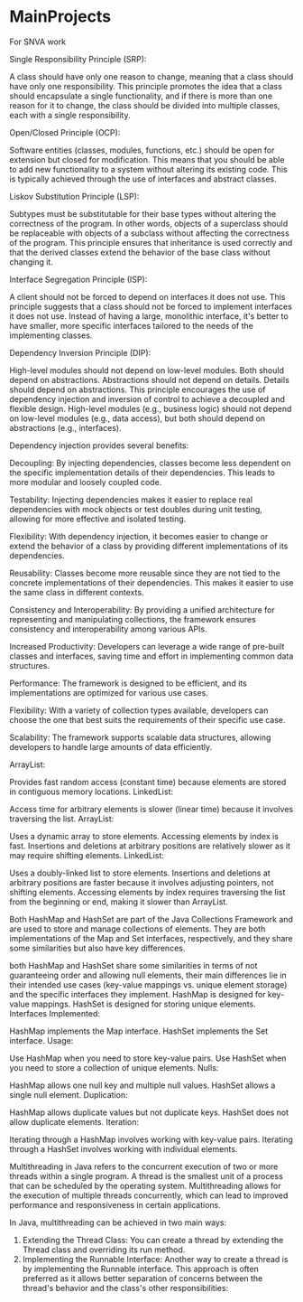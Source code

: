 # MainProjects

For SNVA work

Single Responsibility Principle (SRP):

A class should have only one reason to change, meaning that a class should have only one responsibility.
This principle promotes the idea that a class should encapsulate a single functionality, and if there is more than one reason for it to change, the class should be divided into multiple classes, each with a single responsibility.

Open/Closed Principle (OCP):

Software entities (classes, modules, functions, etc.) should be open for extension but closed for modification.
This means that you should be able to add new functionality to a system without altering its existing code. This is typically achieved through the use of interfaces and abstract classes.

Liskov Substitution Principle (LSP):

Subtypes must be substitutable for their base types without altering the correctness of the program.
In other words, objects of a superclass should be replaceable with objects of a subclass without affecting the correctness of the program. This principle ensures that inheritance is used correctly and that the derived classes extend the behavior of the base class without changing it.

Interface Segregation Principle (ISP):

A client should not be forced to depend on interfaces it does not use.
This principle suggests that a class should not be forced to implement interfaces it does not use. Instead of having a large, monolithic interface, it's better to have smaller, more specific interfaces tailored to the needs of the implementing classes.

Dependency Inversion Principle (DIP):

High-level modules should not depend on low-level modules. Both should depend on abstractions.
Abstractions should not depend on details. Details should depend on abstractions.
This principle encourages the use of dependency injection and inversion of control to achieve a decoupled and flexible design. High-level modules (e.g., business logic) should not depend on low-level modules (e.g., data access), but both should depend on abstractions (e.g., interfaces).

Dependency injection provides several benefits:

Decoupling: By injecting dependencies, classes become less dependent on the specific implementation details of their dependencies. This leads to more modular and loosely coupled code.

Testability: Injecting dependencies makes it easier to replace real dependencies with mock objects or test doubles during unit testing, allowing for more effective and isolated testing.

Flexibility: With dependency injection, it becomes easier to change or extend the behavior of a class by providing different implementations of its dependencies.

Reusability: Classes become more reusable since they are not tied to the concrete implementations of their dependencies. This makes it easier to use the same class in different contexts.

Consistency and Interoperability: By providing a unified architecture for representing and manipulating collections, the framework ensures consistency and interoperability among various APIs.

Increased Productivity: Developers can leverage a wide range of pre-built classes and interfaces, saving time and effort in implementing common data structures.

Performance: The framework is designed to be efficient, and its implementations are optimized for various use cases.

Flexibility: With a variety of collection types available, developers can choose the one that best suits the requirements of their specific use case.

Scalability: The framework supports scalable data structures, allowing developers to handle large amounts of data efficiently.

ArrayList:

Provides fast random access (constant time) because elements are stored in contiguous memory locations.
LinkedList:

Access time for arbitrary elements is slower (linear time) because it involves traversing the list.
ArrayList:

Uses a dynamic array to store elements.
Accessing elements by index is fast.
Insertions and deletions at arbitrary positions are relatively slower as it may require shifting elements.
LinkedList:

Uses a doubly-linked list to store elements.
Insertions and deletions at arbitrary positions are faster because it involves adjusting pointers, not shifting elements.
Accessing elements by index requires traversing the list from the beginning or end, making it slower than ArrayList.

Both HashMap and HashSet are part of the Java Collections Framework and are used to store and manage collections of elements. They are both implementations of the Map and Set interfaces, respectively, and they share some similarities but also have key differences.

both HashMap and HashSet share some similarities in terms of not guaranteeing order and allowing null elements, their main differences lie in their intended use cases (key-value mappings vs. unique element storage) and the specific interfaces they implement.
HashMap is designed for key-value mappings.
HashSet is designed for storing unique elements.
Interfaces Implemented:

HashMap implements the Map interface.
HashSet implements the Set interface.
Usage:

Use HashMap when you need to store key-value pairs.
Use HashSet when you need to store a collection of unique elements.
Nulls:

HashMap allows one null key and multiple null values.
HashSet allows a single null element.
Duplication:

HashMap allows duplicate values but not duplicate keys.
HashSet does not allow duplicate elements.
Iteration:

Iterating through a HashMap involves working with key-value pairs.
Iterating through a HashSet involves working with individual elements.

Multithreading in Java refers to the concurrent execution of two or more threads within a single program. A thread is the smallest unit of a process that can be scheduled by the operating system. Multithreading allows for the execution of multiple threads concurrently, which can lead to improved performance and responsiveness in certain applications.

In Java, multithreading can be achieved in two main ways:

1. Extending the Thread Class:
You can create a thread by extending the Thread class and overriding its run method.
2. Implementing the Runnable Interface:
Another way to create a thread is by implementing the Runnable interface. This approach is often preferred as it allows better separation of concerns between the thread's behavior and the class's other responsibilities:



